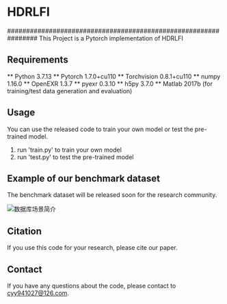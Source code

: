 # HDRLFI
################################################################
This Project is a Pytorch implementation of HDRLFI

## Requirements
** Python  3.7.13
** Pytorch  1.7.0+cu110
** Torchvision  0.8.1+cu110
** numpy  1.16.0 
** OpenEXR  1.3.7
** pyexr  0.3.10
** h5py  3.7.0
** Matlab  2017b (for training/test data generation and evaluation)

## Usage
You can use the released code to train your own model or test the pre-trained model.

1. run 'train.py' to train your own model
2. run 'test.py' to test the pre-trained model

## Example of our benchmark dataset

The benchmark dataset will be released soon for the research community.

![数据库场景简介](https://github.com/YeyaoChen/HDRLFI/assets/75985087/f9975ae2-0119-4f62-88b0-879acb910f34)

## Citation
If you use this code for your research, please cite our paper.

## Contact
If you have any questions about the code, please contact to cyy941027@126.com.




